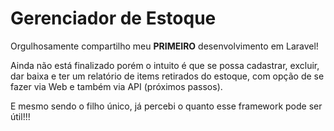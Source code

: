 # Gerenciador de Estoque
Orgulhosamente compartilho meu **PRIMEIRO** desenvolvimento em Laravel!

Ainda não está finalizado porém o intuito é que se possa cadastrar, excluir, dar baixa e ter um relatório de items retirados do estoque, com opção de se fazer via Web e também via API (próximos passos).

E mesmo sendo o filho único, já percebi o quanto esse framework pode ser útil!!!
